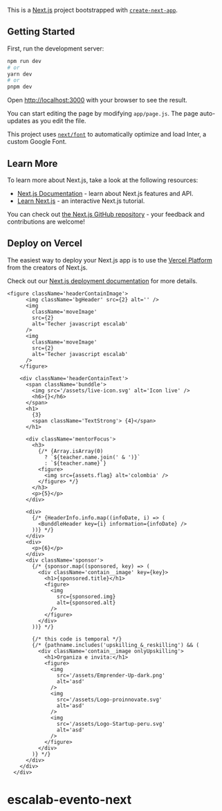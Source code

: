 This is a [Next.js](https://nextjs.org/) project bootstrapped with [`create-next-app`](https://github.com/vercel/next.js/tree/canary/packages/create-next-app).

## Getting Started

First, run the development server:

```bash
npm run dev
# or
yarn dev
# or
pnpm dev
```

Open [http://localhost:3000](http://localhost:3000) with your browser to see the result.

You can start editing the page by modifying `app/page.js`. The page auto-updates as you edit the file.

This project uses [`next/font`](https://nextjs.org/docs/basic-features/font-optimization) to automatically optimize and load Inter, a custom Google Font.

## Learn More

To learn more about Next.js, take a look at the following resources:

- [Next.js Documentation](https://nextjs.org/docs) - learn about Next.js features and API.
- [Learn Next.js](https://nextjs.org/learn) - an interactive Next.js tutorial.

You can check out [the Next.js GitHub repository](https://github.com/vercel/next.js/) - your feedback and contributions are welcome!

## Deploy on Vercel

The easiest way to deploy your Next.js app is to use the [Vercel Platform](https://vercel.com/new?utm_medium=default-template&filter=next.js&utm_source=create-next-app&utm_campaign=create-next-app-readme) from the creators of Next.js.

Check out our [Next.js deployment documentation](https://nextjs.org/docs/deployment) for more details.


    <figure className='headerContainImage'>
          <img className='bgHeader' src={2} alt='' />
          <img
            className='moveImage'
            src={2}
            alt='Techer javascript escalab'
          />
          <img
            className='moveImage'
            src={2}
            alt='Techer javascript escalab'
          />
        </figure>

        <div className='headerContainText'>
          <span className='bunddle'>
            <img src='/assets/live-icon.svg' alt='Icon live' />
            <h6>{}</h6>
          </span>
          <h1>
            {3}
            <span className='TextStrong'> {4}</span>
          </h1>

          <div className='mentorFocus'>
            <h3>
              {/* {Array.isArray(0)
                ? `${teacher.name.join(' & ')}`
                : `${teacher.name}`}
              <figure>
                <img src={assets.flag} alt='colombia' />
              </figure> */}
            </h3>
            <p>{5}</p>
          </div>

          <div>
            {/* {HeaderInfo.info.map((infoDate, i) => (
              <BunddleHeader key={i} information={infoDate} />
            ))} */}
          </div>
          <div>
            <p>{6}</p>
          </div>
          <div className='sponsor'>
            {/* {sponsor.map((sponsored, key) => (
              <div className='contain__image' key={key}>
                <h1>{sponsored.title}</h1>
                <figure>
                  <img
                    src={sponsored.img}
                    alt={sponsored.alt}
                  />
                </figure>
              </div>
            ))} */}

            {/* this code is temporal */}
            {/* {pathname.includes('upskilling_&_reskilling') && (
              <div className='contain__image onlyUpskilling'>
                <h1>Organiza e invita:</h1>
                <figure>
                  <img
                    src='/assets/Emprender-Up-dark.png'
                    alt='asd'
                  />
                  <img
                    src='/assets/Logo-proinnovate.svg'
                    alt='asd'
                  />
                  <img
                    src='/assets/Logo-Startup-peru.svg'
                    alt='asd'
                  />
                </figure>
              </div>
            )} */}
          </div>
        </div>
      </div>
# escalab-evento-next
